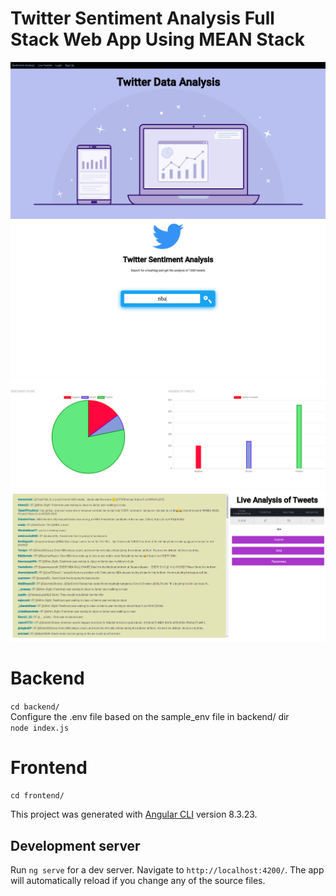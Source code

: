 # Twitter Sentiment Analysis Full Stack Web App Using MEAN Stack

![](./image/home.png)
![](./image/search.png)
![](./image/chart.png)
![](./image/live.png)

# Backend
`cd backend/`  
Configure the .env file based on the sample_env file in backend/ dir  
`node index.js`  

# Frontend

`cd frontend/`  

This project was generated with [Angular CLI](https://github.com/angular/angular-cli) version 8.3.23.

## Development server

Run `ng serve` for a dev server. Navigate to `http://localhost:4200/`. The app will automatically reload if you change any of the source files.


